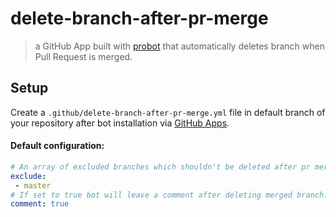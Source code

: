 # delete-branch-after-pr-merge
> a GitHub App built with [probot](https://github.com/probot/probot)
that automatically deletes branch when Pull Request is merged.

## Setup
Create a `.github/delete-branch-after-pr-merge.yml` file
in default branch of your repository after bot installation via
[GitHub Apps](https://github.com/apps/delete-branch-after-pr-merge).

#### Default configuration:
```yaml
# An array of excluded branches which shouldn't be deleted after pr merge.
exclude:
 - master
# If set to true bot will leave a comment after deleting merged branch.
comment: true
```
